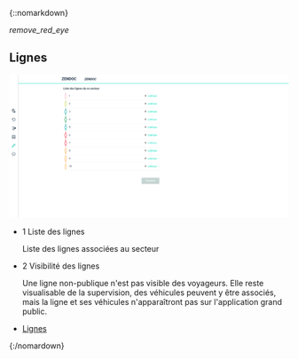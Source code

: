 ﻿{::nomarkdown}
<article id="lines" class="article">
<div class="row">
	<div class="section col s12 m12 l10 bodybox">
		<a class="btn-floating btn-large waves-effect waves-light printButton" onclick="setArticleView()"><i class="material-icons">remove_red_eye</i></a>
		<h1>Lignes</h1>
		<div id="supervision-lines-cat1" class="section scrollspy">
			<div class="row valign-wrapper">
				<div class="col s12 m12 l12">
					<div class="material-placeholder"><img src="/images/fr/supervision_lines.png" alt="" class="greyBorder responsive-img materialboxed initialized" data-caption="Interface Lignes de la supervision"></div>
				</div>
			</div>
			<ul class="collection">
				<li class="collection-item avatar"><span class="number-icon circle cyan lighten-5">1</span> <span class="title">Liste des lignes</span>
					<p>Liste des lignes associées au secteur</p></li>
				<li class="collection-item avatar"><span class="number-icon circle cyan lighten-5">2</span> <span class="title">Visibilité des lignes</span>
					<p>Une ligne non-publique n'est pas visible des voyageurs. Elle reste visualisable de la supervision, des véhicules peuvent y être associés, mais la ligne et ses véhicules n'apparaîtront pas sur l'application grand public.</p></li>
			</ul>
		</div>
	</div>
	<div class="col hide-on-small-only m3 l2 articleNav">
		<ul class="section table-of-contents">
			<li><a href="#supervision-lines-cat1">Lignes</a></li>
		</ul>
	</div>
</div>
</article>
{:/nomardown}